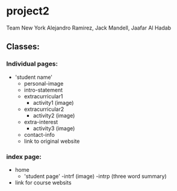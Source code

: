 # project2
Team New York
Alejandro Ramirez, Jack Mandell, Jaafar Al Hadab

## Classes:
### Individual pages:
- 'student name'
	- personal-image
	- intro-statement
	- extracurricular1
		- activity1 (image)
	- extracurricular2
		- activity2 (image)
	- extra-interest
		- activity3 (image)
	- contact-info
	- link to original website

### index page:
- home 
	- 'student page'
		-intrf (image)
		-intrp (three word summary)
- link for course websits
